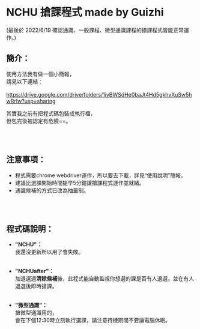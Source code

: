 # NCHU 搶課程式 made by Guizhi
(最後於 2022/6/19 確認通識、一般課程、微型通識課程的搶課程式皆能正常運作。)<br>

## 簡介：
使用方法我有做一個小簡報，<br>
請見以下連結：<br><br>
https://drive.google.com/drive/folders/1ivBWSdHe0baJt4Hd5gkhvXuSw5hwRrIw?usp=sharing <br>

其實我之前有把程式碼包裝成執行檔，<br>
但包完後被認定有危險==。<br>

<br><br>
## 注意事項：
- 程式需要chrome webdriver運作，所以要去下載，詳見“使用說明”簡報。
- 建議比選課開始時間提早5分鐘讓搶課程式運作並就緒。
- 通識候補的方式已改為抽籤制。

<br><br>
## 程式碼說明：

- <b>"NCHU"：</b><br>
我還沒更新所以用了會失敗。<br><br>

- <b>"NCHUafter"：</b><br>
加退選週**清除候補**後，此程式能自動監視你想選的課是否有人退選，並在有人退選後即時搶課。<br><br>

- <b>"微型通識"：</b><br>
搶微型通識用的，<br>
會在下個12:30時立刻執行選課，請注意待機期間不要讓電腦休眠。
